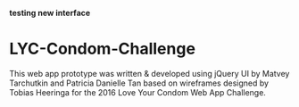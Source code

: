 **testing new interface**

# LYC-Condom-Challenge

This web app prototype was written & developed using jQuery UI by Matvey Tarchutkin and Patricia Danielle Tan based on wireframes designed by Tobias Heeringa for the 2016 Love Your Condom Web App Challenge.
